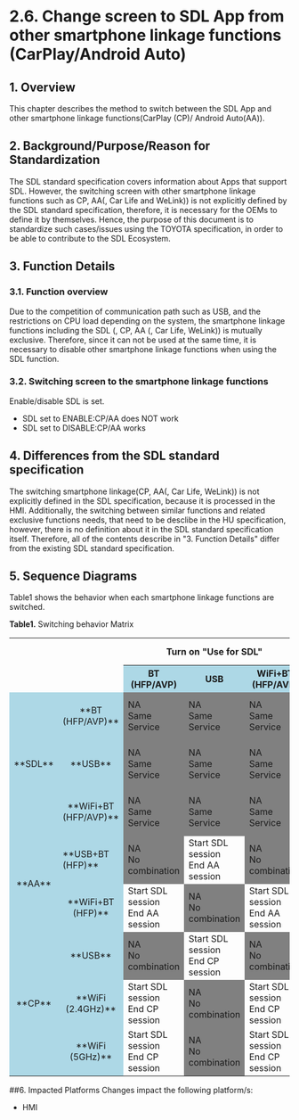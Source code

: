 # 2.6. Change screen to SDL App from other smartphone linkage functions (CarPlay/Android Auto)

## 1. Overview
This chapter describes the method to switch between the SDL App and other smartphone linkage functions(CarPlay (CP)/ Android Auto(AA)).

## 2. Background/Purpose/Reason for Standardization
The SDL standard specification covers information about Apps that support SDL.
However, the switching screen with other smartphone linkage functions such as CP, AA(, Car Life and WeLink)) is not explicitly defined by the SDL standard specification, therefore, it is necessary for the OEMs to define it by themselves.
Hence, the purpose of this document is to standardize such cases/issues using the TOYOTA specification, in order to be able to contribute to the SDL Ecosystem.

## 3. Function Details
### 3.1. Function overview
Due to the competition of communication path such as USB, and the restrictions on CPU load depending on the system, the smartphone linkage functions including the SDL (, CP, AA (, Car Life, WeLink)) is mutually exclusive.
Therefore, since it can not be used at the same time, it is necessary to disable other smartphone linkage functions when using the SDL function.

### 3.2. Switching screen to the smartphone linkage functions
Enable/disable SDL is set.

- SDL set to ENABLE:CP/AA does NOT work
- SDL set to DISABLE:CP/AA works

## 4. Differences from the SDL standard specification
The switching smartphone linkage(CP, AA(, Car Life, WeLink)) is not explicitly defined in the SDL specification, because it is processed in the HMI.
Additionally, the switching between similar functions and related exclusive functions needs, that need to be desclibe in the HU specification, however, there is no definition about it in the SDL standard specification itself.
Therefore, all of the contents describe in "3. Function Details" differ from the existing SDL standard specification.

## 5. Sequence Diagrams
Table1 shows the behavior when each smartphone linkage functions are switched.

**Table1.** Switching behavior Matrix
<table>
  <tr>
    <th rowspan="2" colspan="2"><div bgcolor=lightblue></div></th>
    <th align="center" colspan="3"><div bgcolor=lightblue> Turn on "Use for SDL" </div></th>
    <th align="center" colspan="2" bgcolor=lightblue> Turn on "Use for Android Auto" </th>
    <th align="center" colspan="3" bgcolor=lightblue> Turn on "Use for Apple CarPlay" </th>
  </tr>
  <tr>
    <th align="center" bgcolor=lightblue> BT<br>(HFP/AVP) </th>
    <th align="center" bgcolor=lightblue> USB </th>
    <th align="center" bgcolor=lightblue>WiFi+BT<br>(HFP/AVP) </th>
    <th align="center" bgcolor=lightblue>USB+BT<br>(HFP) </th>
    <th align="center" bgcolor=lightblue>WiFi+BT<br>(HFP) </th>
    <th align="center" bgcolor=lightblue>USB </th>
    <th align="center" bgcolor=lightblue>WiFi<br>(2.4GHz) </th>
    <th align="center" bgcolor=lightblue>WiFi<br>(5GHz) </th>
  </tr>
  <tr>
    <td align="center" rowspan="3" bgcolor=lightblue> **SDL** </td>
    <td align="center" bgcolor=lightblue> **BT<br>(HFP/AVP)** </td>
    <td align="left" bgcolor=gray> NA<br>Same Service </td>
    <td align="left" bgcolor=gray> NA<br>Same Service </td>
    <td align="left" bgcolor=gray> NA<br>Same Service </td>
    <td align="left" bgcolor=gray> NA<br>No combination </td>
    <td align="left"> Start AA session<br>End SDL session </td>
    <td align="left" bgcolor=gray> NA<br>No combination </td>
    <td align="left"> Start CP session<br>End SDL session </td>
    <td align="left"> Start CP session<br>End SDL session </td>
  </tr>
  <tr>
    <td align="center" bgcolor=lightblue> **USB** </td>
    <td align="left" bgcolor=gray> NA<br>Same Service </td>
    <td align="left" bgcolor=gray> NA<br>Same Service </td>
    <td align="left" bgcolor=gray> NA<br>Same Service </td>
    <td align="left"> Start AA session<br>End SDL session </td>
    <td align="left" bgcolor=gray> NA<br>No combination </td>
    <td align="left"> Start CP session<br>End SDL session </td>
    <td align="left" bgcolor=gray> NA<br>No combination </td>
    <td align="left" bgcolor=gray> NA<br>No combination </td>
  </tr>
  <tr>
    <td align="center" bgcolor=lightblue> **WiFi+BT<br>(HFP/AVP)** </td>
    <td align="left" bgcolor=gray> NA<br>Same Service </td>
    <td align="left" bgcolor=gray> NA<br>Same Service </td>
    <td align="left" bgcolor=gray> NA<br>Same Service </td>
    <td align="left" bgcolor=gray> NA<br>No combination </td>
    <td align="left"> Start AA session<br>End SDL session </td>
    <td align="left" bgcolor=gray> NA<br>No combination </td>
    <td align="left"> Start CP session<br>End SDL session </td>
    <td align="left"> Start CP session<br>End SDL session </td>
  </tr>
  <tr>
    <td align="center" rowspan="2" bgcolor=lightblue> **AA** </td>
    <td align="left" bgcolor=lightblue> **USB+BT<br>(HFP)** </td>
    <td align="left" bgcolor=gray> NA<br>No combination </td>
    <td align="left"> Start SDL session<br>End AA session </td>
    <td align="left" bgcolor=gray> NA<br>No combination </td>
    <td align="left" bgcolor=gray> NA<br>Same Service </td>
    <td align="left" bgcolor=gray> NA<br>Same Service </td>
    <td align="left" bgcolor=gray> NA<br>No combination </td>
    <td align="left" bgcolor=gray> NA<br>No combination </td>
    <td align="left" bgcolor=gray> NA<br>No combination </td>
  </tr>
  <tr>
    <td align="center" bgcolor=lightblue> **WiFi+BT<br>(HFP)** </td>
    <td align="left"> Start SDL session<br>End AA session </td>
    <td align="left" bgcolor=gray> NA<br>No combination </td>
    <td align="left"> Start SDL session<br>End AA session </td>
    <td align="left" bgcolor=gray> NA<br>Same Service </td>
    <td align="left" bgcolor=gray> NA<br>Same Service </td>
    <td align="left" bgcolor=gray> NA<br>No combination </td>
    <td align="left" bgcolor=gray> NA<br>No combination </td>
    <td align="left" bgcolor=gray> NA<br>No combination </td>
  </tr>
  <tr>
    <td align="center" rowspan="3" bgcolor=lightblue> **CP** </td>
    <td align="center" bgcolor=lightblue> **USB** </td>
    <td align="left" bgcolor=gray> NA<br>No combination </td>
    <td align="left"> Start SDL session<br>End CP session </td>
    <td align="left" bgcolor=gray> NA<br>No combination </td>
    <td align="left" bgcolor=gray> NA<br>No combination </td>
    <td align="left" bgcolor=gray> NA<br>No combination </td>
    <td align="left" bgcolor=gray> NA<br>Same Service </td>
    <td align="left" bgcolor=gray> NA<br>Same Service </td>
    <td align="left" bgcolor=gray> NA<br>Same Service </td>
  </tr>
  <tr>
    <td align="center" bgcolor=lightblue> **WiFi<br>(2.4GHz)** </td>
    <td align="left"> Start SDL session<br>End CP session </td>
    <td align="left" bgcolor=gray> NA<br>No combination </td>
    <td align="left"> Start SDL session<br>End CP session </td>
    <td align="left" bgcolor=gray> NA<br>No combination </td>
    <td align="left" bgcolor=gray> NA<br>No combination </td>
    <td align="left" bgcolor=gray> NA<br>Same Service </td>
    <td align="left" bgcolor=gray> NA<br>Same Service </td>
    <td align="left" bgcolor=gray> NA<br>Same Service </td>
  </tr>
  <tr>
    <td align="center" bgcolor=lightblue> **WiFi<br>(5GHz)** </td>
    <td align="left"> Start SDL session<br>End CP session </td>
    <td align="left" bgcolor=gray> NA<br>No combination </td>
    <td align="left"> Start SDL session<br>End CP session </td>
    <td align="left" bgcolor=gray> NA<br>No combination </td>
    <td align="left" bgcolor=gray> NA<br>No combination </td>
    <td align="left" bgcolor=gray> NA<br>Same Service </td>
    <td align="left" bgcolor=gray> NA<br>Same Service </td>
    <td align="left" bgcolor=gray> NA<br>Same Service </td>
  </tr>
</table>


##6. Impacted Platforms
Changes impact the following platform/s:
- HMI
